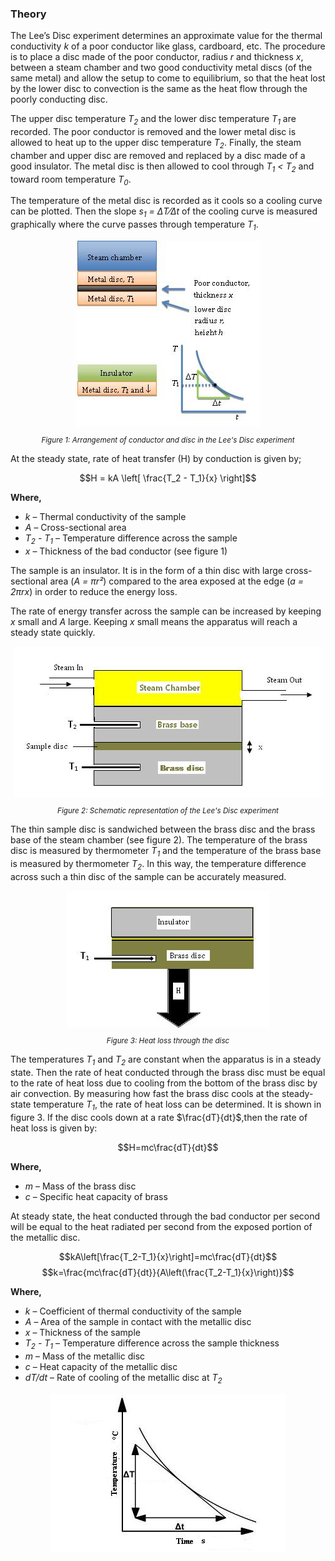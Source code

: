 ### Theory

<p>
  The Lee’s Disc experiment determines an approximate value for the thermal conductivity <em>k</em> of a poor conductor like glass, cardboard, etc. The procedure is to place a disc made of the poor conductor, radius <em>r</em> and thickness <em>x</em>, between a steam chamber and two good conductivity metal discs (of the same metal) and allow the setup to come to equilibrium, so that the heat lost by the lower disc to convection is the same as the heat flow through the poorly conducting disc. 
</p>
<p>
  The upper disc temperature <em>T<sub>2</sub></em> and the lower disc temperature <em>T<sub>1</sub></em> are recorded. The poor conductor is removed and the lower metal disc is allowed to heat up to the upper disc temperature <em>T<sub>2</sub></em>. Finally, the steam chamber and upper disc are removed and replaced by a disc made of a good insulator. The metal disc is then allowed to cool through <em>T<sub>1</sub> &lt; T<sub>2</sub></em> and toward room temperature <em>T<sub>0</sub></em>. 
</p>
<p>
  The temperature of the metal disc is recorded as it cools so a cooling curve can be plotted. Then the slope <em>s<sub>1</sub> = ΔT⁄Δt</em> of the cooling curve is measured graphically where the curve passes through temperature <em>T<sub>1</sub></em>.
</p>



<div style="display: block; margin-left: auto; margin-right: auto; text-align: center; width: fit-content;"><img src="./images/figure1.jpg" alt="Figure 1" style="max-width: 600px; height: auto;"><p style="text-align: center; font-size: smaller; font-style: italic;">Figure 1: Arrangement of conductor and disc in the Lee's Disc experiment </p></div>


At the steady state, rate of heat transfer (H) by conduction is given by;

$$H = kA \left[ \frac{T_2 - T_1}{x} \right]$$


<p><strong>Where,</strong></p>
<ul>
  <li><em>k</em> – Thermal conductivity of the sample</li>
  <li><em>A</em> – Cross-sectional area</li>
  <li><em>T<sub>2</sub> - T<sub>1</sub></em> – Temperature difference across the sample</li>
  <li><em>x</em> – Thickness of the bad conductor (see figure 1)</li>
</ul>

<p>
  The sample is an insulator. It is in the form of a thin disc with large cross-sectional area 
  (<em>A = πr²</em>) compared to the area exposed at the edge 
  (<em>a = 2πrx</em>) in order to reduce the energy loss.
</p>
<p>
  The rate of energy transfer across the sample can be increased by keeping <em>x</em> small and <em>A</em> large.
  Keeping <em>x</em> small means the apparatus will reach a steady state quickly.
</p>

<div style="display: block; margin-left: auto; margin-right: auto; text-align: center; width: fit-content;"><img src="./images/figure2.jpg" alt="Figure 2" style="max-width: 600px; height: auto;"><p style="text-align: center; font-size: smaller; font-style: italic;">Figure 2: Schematic representation of the Lee's Disc experiment </p></div>


<p>
  The thin sample disc is sandwiched between the brass disc and the brass base of the steam chamber (see figure 2). 
  The temperature of the brass disc is measured by thermometer <em>T<sub>1</sub></em> and the temperature of the brass base is measured by thermometer <em>T<sub>2</sub></em>. 
  In this way, the temperature difference across such a thin disc of the sample can be accurately measured.
</p>

<div style="display: block; margin-left: auto; margin-right: auto; text-align: center; width: fit-content;"><img src="./images/figure3.jpg" alt="Figure 3" style="max-width: 600px; height: auto;"><p style="text-align: center; font-size: smaller; font-style: italic;">Figure 3: Heat loss through the disc</p></div>


<p>
  The temperatures <em>T<sub>1</sub></em> and <em>T<sub>2</sub></em> are constant when the apparatus is in a steady state. 
  Then the rate of heat conducted through the brass disc must be equal to the rate of heat loss due to cooling from the bottom of the brass disc by air convection. 
  By measuring how fast the brass disc cools at the steady-state temperature <em>T<sub>1</sub></em>, the rate of heat loss can be determined. 
  It is shown in figure 3. If the disc cools down at a rate $\frac{dT}{dt}$,then the rate of heat loss is given by:
</p>


$$H=mc\frac{dT}{dt}$$

<p><strong>Where,</strong></p>
<ul>
  <li><em>m</em> – Mass of the brass disc</li>
  <li><em>c</em> – Specific heat capacity of brass</li>
</ul>

<p>
  At steady state, the heat conducted through the bad conductor per second will be equal to the heat radiated per second from the exposed portion of the metallic disc.
</p>

$$kA\left[\frac{T_2-T_1}{x}\right]=mc\frac{dT}{dt}$$
$$k=\frac{mc\frac{dT}{dt}}{A\left(\frac{T_2-T_1}{x}\right)}$$

<p><strong>Where,</strong></p>
<ul>
  <li><em>k</em> – Coefficient of thermal conductivity of the sample</li>
  <li><em>A</em> – Area of the sample in contact with the metallic disc</li>
  <li><em>x</em> – Thickness of the sample</li>
  <li><em>T<sub>2</sub> - T<sub>1</sub></em> – Temperature difference across the sample thickness</li>
  <li><em>m</em> – Mass of the metallic disc</li>
  <li><em>c</em> – Heat capacity of the metallic disc</li>
  <li><em>dT/dt</em> – Rate of cooling of the metallic disc at <em>T<sub>2</sub></em></li>
</ul>




<div style="display: block; margin-left: auto; margin-right: auto; text-align: center; width: fit-content;"><img src="./images/figure4.jpg" alt="Figure 4" style="max-width: 600px; height: auto;"><p style="text-align: center; font-size: smaller; font-style: italic;"></p></div>
